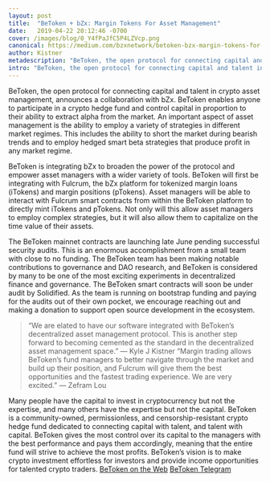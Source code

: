 ```yaml
---
layout: post
title:  "BeToken + bZx: Margin Tokens For Asset Management"
date:   2019-04-22 20:12:46 -0700
cover: /images/blog/0_Y4fPaJfC5P4LZVcp.png
canonical: https://medium.com/bzxnetwork/betoken-bzx-margin-tokens-for-asset-management-3d840a83f980
author: Kistner
metadescription: "BeToken, the open protocol for connecting capital and talent in crypto asset management, announces a collaboration with bZx."
intro: "BeToken, the open protocol for connecting capital and talent in crypto asset management, announces a collaboration with bZx."
---
```

BeToken, the open protocol for connecting capital and talent in crypto asset management, announces a collaboration with bZx. BeToken enables anyone to participate in a crypto hedge fund and control capital in proportion to their ability to extract alpha from the market. An important aspect of asset management is the ability to employ a variety of strategies in different market regimes. This includes the ability to short the market during bearish trends and to employ hedged smart beta strategies that produce profit in any market regime.

BeToken is integrating bZx to broaden the power of the protocol and empower asset managers with a wider variety of tools. BeToken will first be integrating with Fulcrum, the bZx platform for tokenized margin loans (iTokens) and margin positions (pTokens). Asset managers will be able to interact with Fulcrum smart contracts from within the BeToken platform to directly mint iTokens and pTokens. Not only will this allow asset managers to employ complex strategies, but it will also allow them to capitalize on the time value of their assets.

The BeToken mainnet contracts are launching late June pending successful security audits. This is an enormous accomplishment from a small team with close to no funding. The BeToken team has been making notable contributions to governance and DAO research, and BeToken is considered by many to be one of the most exciting experiments in decentralized finance and governance. The BeToken smart contracts will soon be under audit by Solidified. As the team is running on bootstrap funding and paying for the audits out of their own pocket, we encourage reaching out and making a donation to support open source development in the ecosystem.
>“We are elated to have our software integrated with BeToken’s decentralized asset management protocol. This is another step forward to becoming cemented as the standard in the decentralized asset management space.” — Kyle J Kistner
“Margin trading allows BeToken’s fund managers to better navigate through the market and build up their position, and Fulcrum will give them the best opportunities and the fastest trading experience. We are very excited.”
— Zefram Lou

Many people have the capital to invest in cryptocurrency but not the expertise, and many others have the expertise but not the capital. BeToken is a community-owned, permissionless, and censorship-resistant crypto hedge fund dedicated to connecting capital with talent, and talent with capital. BeToken gives the most control over its capital to the managers with the best performance and pays them accordingly, meaning that the entire fund will strive to achieve the most profits. BeToken’s vision is to make crypto investment effortless for investors and provide income opportunities for talented crypto traders.
[BeToken on the Web](https://betoken.fund/)
[BeToken Telegram](https://t.me/BeTokenFund)
